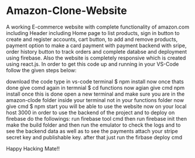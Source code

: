 # Amazon-Clone-Website
A  working E-commerce website with complete functionality of amazon.com including Header including  Home page to list products, sign in button to create and register accounts, cart button, to add and remove products, payment option to make a card payment with payment backend with sripe, order history button to track orders and complete databse and deployment using firebase. Also the website is completely responsive which is created using react.js.
In order to get this code up and running in your VS-Code follow the given steps below:

download the code
type in vs-code terminal $ npm install
now once thats done give comd again in termnial $ cd functions
now agian give cmd npm install
once this is done open a new terminal and make sure you are in the amazon-clode folder inside your terminal not in your functions folder
now give cmd $ npm start
you will be able to use the website now on your local host 3000
in order to use the backend of the project and to deploy on firebase do the followings:
run firebase tool cmd then run firebase init then make the build folder and then run the emulator to check the logs and to see the backend data as well as to see the payments attach your stripe secret key and publishable key.
after that just run the firbase deploy cmd





Happy Hacking Mate!!
